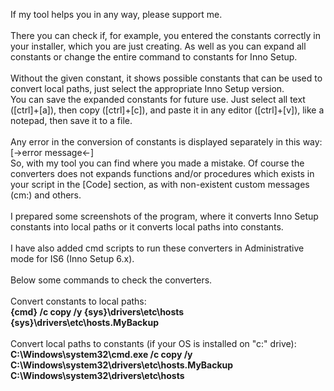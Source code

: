 If my tool helps you in any way, please support me.<br>
<br>
There you can check if, for example, you entered the constants correctly in your installer, which you are just creating. As well as you can expand all constants or change the entire command to constants for Inno Setup.<br>
<br>
Without the given constant, it shows possible constants that can be used to convert local paths, just select the appropriate Inno Setup version.<br>
You can save the expanded constants for future use. Just select all text ([ctrl]+[a]), then copy ([ctrl]+[c]), and paste it in any editor ([ctrl]+[v]), like a notepad, then save it to a file.<br>
<br>
Any error in the conversion of constants is displayed separately in this way: [->error message<-]<br>
So, with my tool you can find where you made a mistake. Of course the converters does not expands functions and/or procedures which exists in your script in the [Code] section, as with non-existent custom messages (cm:) and others.<br>
<br>
I prepared some screenshots of the program, where it converts Inno Setup constants into local paths or it converts local paths into constants.<br>
<br>
I have also added cmd scripts to run these converters in Administrative mode for IS6 (Inno Setup 6.x).<br>
<br>
Below some commands to check the converters.<br>
<br>
Convert constants to local paths:<br>
<b>{cmd} /c copy /y {sys}\drivers\etc\hosts {sys}\drivers\etc\hosts.MyBackup</b><br>
<br>
Convert local paths to constants (if your OS is installed on "c:" drive):<br>
<b>C:\Windows\system32\cmd.exe /c copy /y C:\Windows\system32\drivers\etc\hosts.MyBackup C:\Windows\system32\drivers\etc\hosts</b><br>

